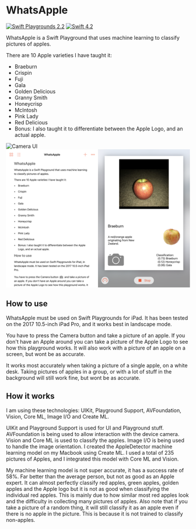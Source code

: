 # WhatsApple

[![Swift Playgrounds 2.2](https://img.shields.io/badge/Swift%20Playgrounds-2.2-brightgreen.svg)](https://developer.apple.com/swift-playgrounds/release-notes/) [![Swift 4.2](https://img.shields.io/badge/Swift-4.2-brightgreen.svg)]()

WhatsApple is a Swift Playground that uses machine learning to classify pictures of apples.

There are 10 Apple varieties I have taught it:

* Braeburn
* Crispin
* Fuji
* Gala
* Golden Delicious
* Granny Smith
* Honeycrisp
* McIntosh
* Pink Lady
* Red Delicious
* Bonus: I also taught it to differentiate between the Apple Logo, and an actual apple.

![Camera UI](screenshots/CAMERA.PNG)
![Playground UI](screenshots/UI.PNG)

## How to use

WhatsApple must be used on Swift Playgrounds for iPad. It has been tested on the 2017 10.5-inch iPad Pro, and it works best in landscape mode.

You have to press the Camera button and take a picture of an apple. If you don't have an Apple around you can take a picture of the Apple Logo to see how this playground works. It will also work with a picture of an apple on a screen, but wont be as accurate.

It works most accurately when taking a picture of a single apple, on a white desk. Taking pictures of apples in a group, or with a lot of stuff in the background will still work fine, but wont be as accurate.

## How it works

I am using these technologies: UIKit, Playground Support, AVFoundation, Vision, Core ML, Image I/O and Create ML.

UIKit and Playground Support is used for UI and Playground stuff. AVFoundation is being used to allow interaction with the device camera. Vision and Core ML is used to classify the apples. Image I/O is being used to handle the image orientation. I created the AppleDetector machine learning model on my Macbook using Create ML. I used a total of 235 pictures of Apples, and I integrated this model with Core ML and Vision.

My machine learning model is not super accurate, it has a success rate of 58%. Far better than the average person, but not as good as an Apple expert. It can almost perfectly classify red apples, green apples, golden apples and the Apple logo but it is not as good when classifying the individual red apples. This is mainly due to how similar most red apples look and the difficulty in collecting many pictures of apples. Also note that if you take a picture of a random thing, it will still classify it as an apple even if there is no apple in the picture. This is because it is not trained to classify non-apples.
